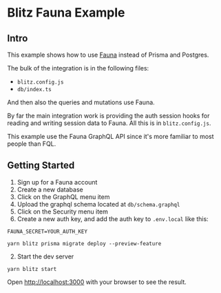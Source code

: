 # Blitz Fauna Example

## Intro

This example shows how to use [Fauna](https://dashboard.fauna.com/accounts/register?utm_source=BlitzJS&utm_medium=sponsorship&utm_campaign=BlitzJS_Sponsorship_2020) instead of Prisma and Postgres.

The bulk of the integration is in the following files:

- `blitz.config.js`
- `db/index.ts`

And then also the queries and mutations use Fauna.

By far the main integration work is providing the auth session hooks for reading and writing session data to Fauna. All this is in `blitz.config.js`.

This example use the Fauna GraphQL API since it's more familiar to most people than FQL.

## Getting Started

1. Sign up for a Fauna account
1. Create a new database
1. Click on the GraphQL menu item
1. Upload the graphql schema located at `db/schema.graphql`
1. Click on the Security menu item
1. Create a new auth key, and add the auth key to `.env.local` like this:

```
FAUNA_SECRET=YOUR_AUTH_KEY
```

```
yarn blitz prisma migrate deploy --preview-feature
```

2. Start the dev server

```
yarn blitz start
```

Open [http://localhost:3000](http://localhost:3000) with your browser to see the result.
